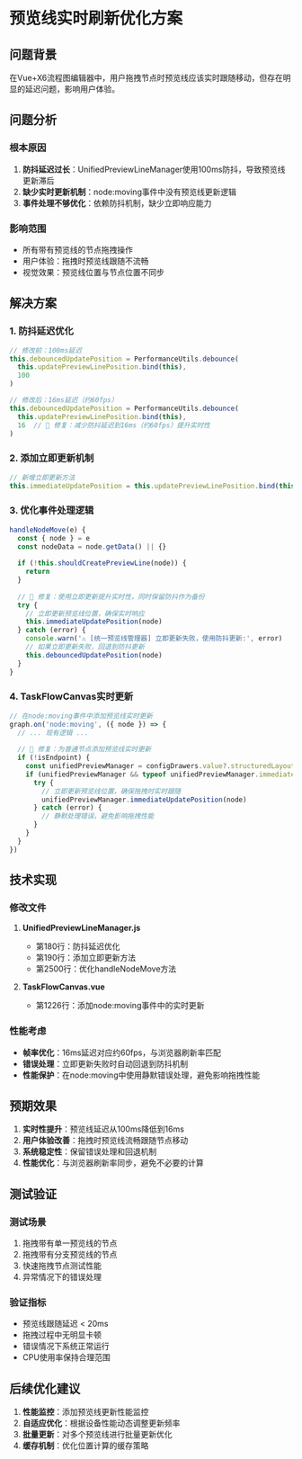 # 预览线实时刷新优化方案

## 问题背景

在Vue+X6流程图编辑器中，用户拖拽节点时预览线应该实时跟随移动，但存在明显的延迟问题，影响用户体验。

## 问题分析

### 根本原因
1. **防抖延迟过长**：UnifiedPreviewLineManager使用100ms防抖，导致预览线更新滞后
2. **缺少实时更新机制**：node:moving事件中没有预览线更新逻辑
3. **事件处理不够优化**：依赖防抖机制，缺少立即响应能力

### 影响范围
- 所有带有预览线的节点拖拽操作
- 用户体验：拖拽时预览线跟随不流畅
- 视觉效果：预览线位置与节点位置不同步

## 解决方案

### 1. 防抖延迟优化
```javascript
// 修改前：100ms延迟
this.debouncedUpdatePosition = PerformanceUtils.debounce(
  this.updatePreviewLinePosition.bind(this), 
  100
)

// 修改后：16ms延迟（约60fps）
this.debouncedUpdatePosition = PerformanceUtils.debounce(
  this.updatePreviewLinePosition.bind(this), 
  16  // 🔧 修复：减少防抖延迟到16ms（约60fps）提升实时性
)
```

### 2. 添加立即更新机制
```javascript
// 新增立即更新方法
this.immediateUpdatePosition = this.updatePreviewLinePosition.bind(this)
```

### 3. 优化事件处理逻辑
```javascript
handleNodeMove(e) {
  const { node } = e
  const nodeData = node.getData() || {}
  
  if (!this.shouldCreatePreviewLine(node)) {
    return
  }
  
  // 🔧 修复：使用立即更新提升实时性，同时保留防抖作为备份
  try {
    // 立即更新预览线位置，确保实时响应
    this.immediateUpdatePosition(node)
  } catch (error) {
    console.warn('⚠️ [统一预览线管理器] 立即更新失败，使用防抖更新:', error)
    // 如果立即更新失败，回退到防抖更新
    this.debouncedUpdatePosition(node)
  }
}
```

### 4. TaskFlowCanvas实时更新
```javascript
// 在node:moving事件中添加预览线实时更新
graph.on('node:moving', ({ node }) => {
  // ... 现有逻辑 ...
  
  // 🔧 修复：为普通节点添加预览线实时更新
  if (!isEndpoint) {
    const unifiedPreviewManager = configDrawers.value?.structuredLayout?.getConnectionPreviewManager()
    if (unifiedPreviewManager && typeof unifiedPreviewManager.immediateUpdatePosition === 'function') {
      try {
        // 立即更新预览线位置，确保拖拽时实时跟随
        unifiedPreviewManager.immediateUpdatePosition(node)
      } catch (error) {
        // 静默处理错误，避免影响拖拽性能
      }
    }
  }
})
```

## 技术实现

### 修改文件
1. **UnifiedPreviewLineManager.js**
   - 第180行：防抖延迟优化
   - 第190行：添加立即更新方法
   - 第2500行：优化handleNodeMove方法

2. **TaskFlowCanvas.vue**
   - 第1226行：添加node:moving事件中的实时更新

### 性能考虑
- **帧率优化**：16ms延迟对应约60fps，与浏览器刷新率匹配
- **错误处理**：立即更新失败时自动回退到防抖机制
- **性能保护**：在node:moving中使用静默错误处理，避免影响拖拽性能

## 预期效果

1. **实时性提升**：预览线延迟从100ms降低到16ms
2. **用户体验改善**：拖拽时预览线流畅跟随节点移动
3. **系统稳定性**：保留错误处理和回退机制
4. **性能优化**：与浏览器刷新率同步，避免不必要的计算

## 测试验证

### 测试场景
1. 拖拽带有单一预览线的节点
2. 拖拽带有分支预览线的节点
3. 快速拖拽节点测试性能
4. 异常情况下的错误处理

### 验证指标
- 预览线跟随延迟 < 20ms
- 拖拽过程中无明显卡顿
- 错误情况下系统正常运行
- CPU使用率保持合理范围

## 后续优化建议

1. **性能监控**：添加预览线更新性能监控
2. **自适应优化**：根据设备性能动态调整更新频率
3. **批量更新**：对多个预览线进行批量更新优化
4. **缓存机制**：优化位置计算的缓存策略